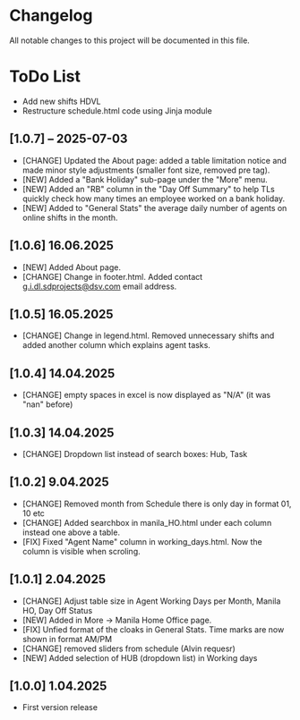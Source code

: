 # Changelog

All notable changes to this project will be documented in this file.

# ToDo List
- Add new shifts HDVL
- Restructure schedule.html code using Jinja module


## [1.0.7] – 2025-07-03
- [CHANGE] Updated the About page: added a table limitation notice and made minor style adjustments 
           (smaller font size, removed pre tag).
- [NEW] Added a "Bank Holiday" sub-page under the "More" menu.
- [NEW] Added an "RB" column in the "Day Off Summary" to help TLs quickly check how many times an employee worked on a bank holiday.
- [NEW] Added to "General Stats" the average daily number of agents on online shifts in the month.

## [1.0.6] 16.06.2025
- [NEW] Added About page.
- [CHANGE] Change in footer.html. Added contact g.i.dl.sdprojects@dsv.com email address.
  
## [1.0.5] 16.05.2025
- [CHANGE] Change in legend.html. Removed unnecessary shifts and added another column which explains agent tasks. 

## [1.0.4] 14.04.2025
- [CHANGE] empty spaces in excel is now displayed as "N/A" (it was "nan" before)

## [1.0.3] 14.04.2025
- [CHANGE] Dropdown list instead of search boxes: Hub, Task

## [1.0.2] 9.04.2025
- [CHANGE] Removed month from Schedule there is only day in format 01, 10 etc
- [CHANGE] Added searchbox in manila_HO.html under each column instead one above a table.
- [FIX] Fixed "Agent Name" column in working_days.html. Now the column is visible when scroling.

## [1.0.1] 2.04.2025
- [CHANGE] Adjust table size in Agent Working Days per Month, Manila HO, Day Off Status 
- [NEW] Added in More -> Manila Home Office page.
- [FIX] Unfied format of the cloaks in General Stats. Time marks are now shown in format AM/PM
- [CHANGE] removed sliders from schedule (Alvin requesr)
- [NEW] Added selection of HUB (dropdown list) in Working days

## [1.0.0] 1.04.2025
- First version release